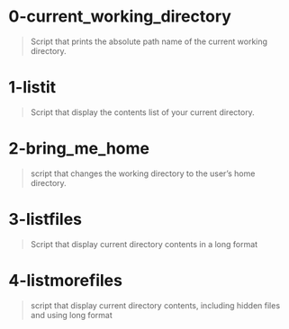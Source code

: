 # 0-current_working_directory
> Script that prints the absolute path name of the current working directory.

# 1-listit
> Script that display the contents list of your current directory.

# 2-bring_me_home
> script that changes the working directory to the user’s home directory.

# 3-listfiles
> Script that display current directory contents in a long format

# 4-listmorefiles
> script that display current directory contents, including hidden files and using long format
